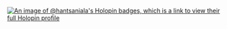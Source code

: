 [![An image of @hantsaniala's Holopin badges, which is a link to view their full Holopin profile](https://holopin.me/hantsaniala)](https://holopin.io/@hantsaniala)